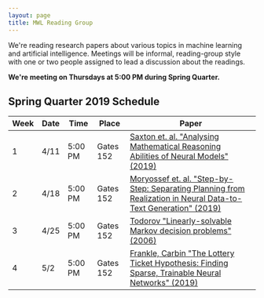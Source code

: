 ```yaml
---
layout: page
title: MWL Reading Group
---
```


We're reading research papers about various topics in machine learning and
artificial intelligence. Meetings will be informal, reading-group style with one
or two people assigned to lead a discussion about the readings.

**We're meeting on Thursdays at 5:00 PM during Spring Quarter.**

## Spring Quarter 2019 Schedule

| Week | Date | Time | Place | Paper |
|------|------|---------|---------|----------------------------------------------------------------------------------------------------------------------------------------------------------------------------------------------------------------------------------------------------------------|
| 1 | 4/11 | 5:00 PM | Gates 152 | [Saxton et. al. "Analysing Mathematical Reasoning Abilities of Neural Models" (2019)](https://arxiv.org/pdf/1904.01557v1.pdf) |
| 2 | 4/18 | 5:00 PM | Gates 152 | [Moryossef et. al. "Step-by-Step: Separating Planning from Realization in Neural Data-to-Text Generation" (2019)](https://arxiv.org/pdf/1904.03396.pdf) |
| 3 | 4/25 | 5:00 PM | Gates 152 | [Todorov "Linearly-solvable Markov decision problems" (2006)](https://homes.cs.washington.edu/~todorov/papers/TodorovNIPS06.pdf) |
| 4 | 5/2 | 5:00 PM | Gates 152 | [Frankle, Carbin "The Lottery Ticket Hypothesis: Finding Sparse, Trainable Neural Networks" (2019)](https://arxiv.org/abs/1803.03635) |
